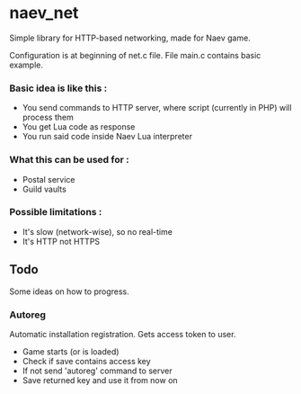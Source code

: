 # naev_net
Simple library for HTTP-based networking, made for Naev game.

Configuration is at beginning of net.c file.
File main.c contains basic example.

### Basic idea is like this :
*   You send commands to HTTP server, where script (currently in PHP) will process them
*   You get Lua code as response
*   You run said code inside Naev Lua interpreter

### What this can be used for :
*   Postal service
*   Guild vaults

### Possible limitations :
*   It's slow (network-wise), so no real-time
*   It's HTTP not HTTPS

## Todo
Some ideas on how to progress. 

### Autoreg
Automatic installation registration. Gets access token to user.
* Game starts (or is loaded)
* Check if save contains access key
* If not send 'autoreg' command to server
* Save returned key and use it from now on
